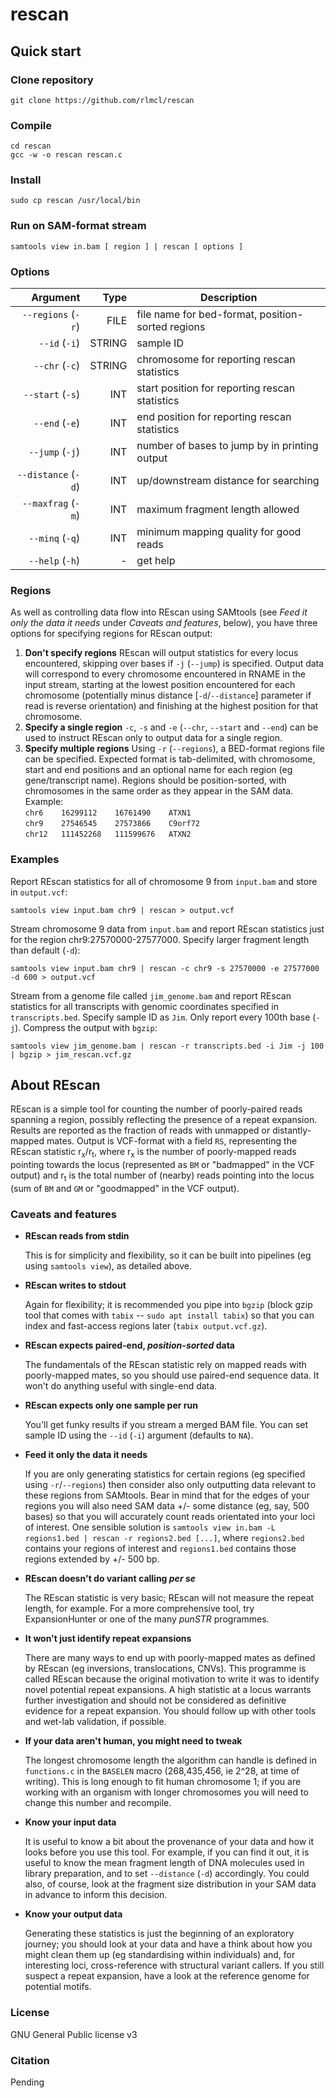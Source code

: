 # rescan

## Quick start
### Clone repository
```
git clone https://github.com/rlmcl/rescan
```

### Compile
```
cd rescan
gcc -w -o rescan rescan.c
```

### Install
```
sudo cp rescan /usr/local/bin
```

### Run on SAM-format stream
```
samtools view in.bam [ region ] | rescan [ options ] 
```

### Options
| Argument 				| Type	| Description										|
| --------------------:	| ----: | ------------------------------------------------- |
| `--regions` (`-r`)	| FILE  | file name for bed-format, position-sorted regions |
| `--id` (`-i`)			| STRING| sample ID 										|
| `--chr` (`-c`)		| STRING| chromosome for reporting rescan statistics 		|
| `--start` (`-s`)		| INT   | start position for reporting rescan statistics	|
| `--end` (`-e`)		| INT   | end position for reporting rescan statistics		|
| `--jump` (`-j`)		| INT   | number of bases to jump by in printing output 	|	
| `--distance` (`-d`)	| INT 	| up/downstream distance for searching 				|
| `--maxfrag` (`-m`)	| INT 	| maximum fragment length allowed 					|
| `--minq` (`-q`)		| INT 	| minimum mapping quality for good reads 			|
| `--help` (`-h`)		| -		| get help			 								|

### Regions
As well as controlling data flow into REscan using SAMtools (see *Feed it only the data it needs* under *Caveats and features*, below), you have three options for specifying regions for REscan output:
1. **Don't specify regions**
   REscan will output statistics for every locus encountered, skipping over bases if `-j` (`--jump`) is specified. Output data will correspond to every chromosome encountered in RNAME in the input stream, starting at the lowest position encountered for each chromosome (potentially minus distance \[`-d`/`--distance`\] parameter if read is reverse orientation) and finishing at the highest position for that chromosome.
2. **Specify a single region**
   `-c`, `-s` and `-e` (`--chr`, `--start` and `--end`) can be used to instruct REscan only to output data for a single region.
3. **Specify multiple regions**
   Using `-r` (`--regions`), a BED-format regions file can be specified. Expected format is tab-delimited, with chromosome, start and end positions and an optional name for each region (eg gene/transcript name). Regions should be position-sorted, with chromosomes in the same order as they appear in the SAM data. Example:  
   `chr6	16299112	16761490	ATXN1`  
   `chr9	27546545	27573866	C9orf72`  
   `chr12	111452268	111599676	ATXN2`  

### Examples

Report REscan statistics for all of chromosome 9 from `input.bam` and store in `output.vcf`:
```
samtools view input.bam chr9 | rescan > output.vcf
```
Stream chromosome 9 data from `input.bam` and report REscan statistics just for the region chr9:27570000-27577000. Specify larger fragment length than default (`-d`):
```
samtools view input.bam chr9 | rescan -c chr9 -s 27570000 -e 27577000 -d 600 > output.vcf
```
Stream from a genome file called `jim_genome.bam` and report REscan statistics for all transcripts with genomic coordinates specified in `transcripts.bed`. Specify sample ID as `Jim`. Only report every 100th base (`-j`). Compress the output with `bgzip`:

```
samtools view jim_genome.bam | rescan -r transcripts.bed -i Jim -j 100 | bgzip > jim_rescan.vcf.gz
```

## About REscan
REscan is a simple tool for counting the number of poorly-paired reads spanning a region, possibly reflecting the presence of a repeat expansion. Results are reported as the fraction of reads with unmapped or distantly-mapped mates. Output is VCF-format with a field `RS`, representing the REscan statistic r<sub>x</sub>/r<sub>t</sub>, where r<sub>x</sub> is the number of poorly-mapped reads pointing towards the locus (represented as `BM` or "badmapped" in the VCF output) and r<sub>t</sub> is the total number of (nearby) reads pointing into the locus (sum of `BM` and `GM` or "goodmapped" in the VCF output).

### Caveats and features

- **REscan reads from stdin**

   This is for simplicity and flexibility, so it can be built into pipelines (eg using `samtools view`), as detailed above.

- **REscan writes to stdout**

   Again for flexibility; it is recommended you pipe into `bgzip` (block gzip tool that comes with `tabix` -- `sudo apt install tabix`) so that you can index and fast-access regions later (`tabix output.vcf.gz`).

- **REscan expects paired-end, _position-sorted_ data**

   The fundamentals of the REscan statistic rely on mapped reads with poorly-mapped mates, so you should use paired-end sequence data. It won't do anything useful with single-end data.

- **REscan expects only one sample per run**

   You'll get funky results if you stream a merged BAM file. You can set sample ID using the `--id` (`-i`) argument (defaults to `NA`).
   
- **Feed it only the data it needs**

   If you are only generating statistics for certain regions (eg specified using `-r`/`--regions`) then consider also only outputting data relevant to these regions from SAMtools. Bear in mind that for the edges of your regions you will also need SAM data +/- some distance (eg, say, 500 bases) so that you will accurately count reads orientated into your loci of interest. One sensible solution is `samtools view in.bam -L regions1.bed | rescan -r regions2.bed [...]`, where `regions2.bed` contains your regions of interest and `regions1.bed` contains those regions extended by +/- 500 bp.

- **REscan doesn't do variant calling _per se_**

   The REscan statistic is very basic; REscan will not measure the repeat length, for example. For a more comprehensive tool, try ExpansionHunter or one of the many _punSTR_ programmes.

- **It won't just identify repeat expansions**

   There are many ways to end up with poorly-mapped mates as defined by REscan (eg inversions, translocations, CNVs). This programme is called REscan because the original motivation to write it was to identify novel potential repeat expansions. A high statistic at a locus warrants further investigation and should not be considered as definitive evidence for a repeat expansion. You should follow up with other tools and wet-lab validation, if possible.

- **If your data aren't human, you might need to tweak**

   The longest chromosome length the algorithm can handle is defined in `functions.c` in the `BASELEN` macro (268,435,456, ie 2^28, at time of writing). This is long enough to fit human chromosome 1; if you are working with an organism with longer chromosomes you will need to change this number and recompile.

- **Know your input data**

   It is useful to know a bit about the provenance of your data and how it looks before you use this tool. For example, if you can find it out, it is useful to know the mean fragment length of DNA molecules used in library preparation, and to set `--distance` (`-d`) accordingly. You could also, of course, look at the fragment size distribution in your SAM data in advance to inform this decision.

- **Know your output data**

   Generating these statistics is just the beginning of an exploratory journey; you should look at your data and have a think about how you might clean them up (eg standardising within individuals) and, for interesting loci, cross-reference with structural variant callers. If you still suspect a repeat expansion, have a look at the reference genome for potential motifs.

### License
GNU General Public license v3

### Citation
Pending
